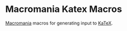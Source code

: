 # Macromania Katex Macros

[Macromania](https://github.com/worm-blossom/macromania) macros for generating input to [KaTeX](https://katex.org/).

